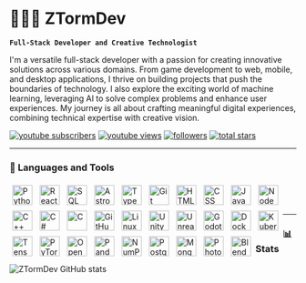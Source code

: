 # 👨🏻‍💻 ZTormDev

**`Full-Stack Developer and Creative Technologist`**

<!-- DESCRIPTION -->

I'm a versatile full-stack developer with a passion for creating innovative solutions across various domains. From game development to web, mobile, and desktop applications, I thrive on building projects that push the boundaries of technology. I also explore the exciting world of machine learning, leveraging AI to solve complex problems and enhance user experiences. My journey is all about crafting meaningful digital experiences, combining technical expertise with creative vision.

   <p align="left">
      <a href="https://www.youtube.com/channel/UCX6lgdcb41Z954QJH0nl1wg?sub_confirmation=1">
         <img alt="youtube subscribers" title="Subscribe to my YouTube channel" src="https://custom-icon-badges.demolab.com/youtube/channel/subscribers/UCX6lgdcb41Z954QJH0nl1wg?color=%23E05D44&label=SUBSCRIBE&logo=video&logoColor=white&style=for-the-badge&labelColor=CE4630"/></a> 
      <a href="https://www.youtube.com/channel/UCX6lgdcb41Z954QJH0nl1wg">
         <img alt="youtube views" title="YouTube views" src="https://custom-icon-badges.demolab.com/youtube/channel/views/UCX6lgdcb41Z954QJH0nl1wg?color=%23E1AD0E&logo=eye&logoColor=white&style=for-the-badge&labelColor=C79600"/></a> 
      <a href="https://github.com/ZTormDev?tab=followers">
         <img alt="followers" title="Follow me on Github" src="https://custom-icon-badges.demolab.com/github/followers/ZTormDev?color=236ad3&labelColor=1155ba&style=for-the-badge&logo=person-add&label=Follow&logoColor=white"/></a>
      <a href="https://github.com/ZTormDev?tab=repositories&sort=stargazers">
         <img alt="total stars" title="Total stars on GitHub" src="https://custom-icon-badges.demolab.com/github/stars/ZTormDev?color=55960c&style=for-the-badge&labelColor=488207&logo=star"/></a>
   </p>

---

### 🧰 Languages and Tools

<img align="left" alt="Python" width="35px" style="padding:5px;" src="https://cdn.jsdelivr.net/gh/devicons/devicon/icons/python/python-plain.svg" />
<img align="left" alt="React" width="35px" style="padding:5px;" src="https://cdn.jsdelivr.net/gh/devicons/devicon/icons/react/react-original.svg" />
<img align="left" alt="SQL" width="35px" style="padding:5px;" src="https://cdn.jsdelivr.net/gh/devicons/devicon/icons/mysql/mysql-original.svg" />
<img align="left" alt="Astro" width="35px" style="padding:5px;" src="https://cdn.jsdelivr.net/gh/devicons/devicon/icons/astro/astro-original.svg" />
<img align="left" alt="TypeScript" width="35px" style="padding:5px;" src="https://cdn.jsdelivr.net/gh/devicons/devicon/icons/typescript/typescript-plain.svg" />
<img align="left" alt="Git" width="35px" style="padding:5px;" src="https://cdn.jsdelivr.net/gh/devicons/devicon/icons/git/git-original.svg" />
<img align="left" alt="HTML" width="35px" style="padding:5px;" src="https://cdn.jsdelivr.net/gh/devicons/devicon/icons/html5/html5-plain.svg" />
<img align="left" alt="CSS" width="35px" style="padding:5px;" src="https://cdn.jsdelivr.net/gh/devicons/devicon/icons/css3/css3-plain.svg" />
<img align="left" alt="JavaScript" width="35px" style="padding:5px;" src="https://cdn.jsdelivr.net/gh/devicons/devicon/icons/javascript/javascript-plain.svg" />
<img align="left" alt="NodeJS" width="35px" style="padding:5px;" src="https://cdn.jsdelivr.net/gh/devicons/devicon/icons/nodejs/nodejs-original.svg" />
<img align="left" alt="C++" width="35px" style="padding:5px;" src="https://cdn.jsdelivr.net/gh/devicons/devicon/icons/cplusplus/cplusplus-line.svg" />
<img align="left" alt="C#" width="35px" style="padding:5px;" src="https://cdn.jsdelivr.net/gh/devicons/devicon/icons/csharp/csharp-original.svg" />
<img align="left" alt="C" width="35px" style="padding:5px;" src="https://cdn.jsdelivr.net/gh/devicons/devicon/icons/c/c-original.svg" />
<img align="left" alt="GitHub" width="35px" style="padding:5px;" src="https://cdn.jsdelivr.net/gh/devicons/devicon/icons/github/github-original.svg" />
<img align="left" alt="Linux" width="35px" style="padding:5px;" src="https://cdn.jsdelivr.net/gh/devicons/devicon/icons/linux/linux-original.svg" />
<img align="left" alt="Unity" width="35px" style="padding:5px;" src="https://cdn.jsdelivr.net/gh/devicons/devicon/icons/unity/unity-original.svg" />
<img align="left" alt="Unreal Engine" width="35px" style="padding:5px;" src="https://cdn.jsdelivr.net/gh/devicons/devicon/icons/unrealengine/unrealengine-original.svg" />
<img align="left" alt="Godot" width="35px" style="padding:5px;" src="https://cdn.jsdelivr.net/gh/devicons/devicon/icons/godot/godot-original.svg" />
<img align="left" alt="Docker" width="35px" style="padding:5px;" src="https://cdn.jsdelivr.net/gh/devicons/devicon/icons/docker/docker-original.svg" />
<img align="left" alt="Kubernetes" width="35px" style="padding:5px;" src="https://cdn.jsdelivr.net/gh/devicons/devicon/icons/kubernetes/kubernetes-plain.svg" />
<img align="left" alt="TensorFlow" width="35px" style="padding:5px;" src="https://cdn.jsdelivr.net/gh/devicons/devicon/icons/tensorflow/tensorflow-original.svg" />
<img align="left" alt="PyTorch" width="35px" style="padding:5px;" src="https://cdn.jsdelivr.net/gh/devicons/devicon/icons/pytorch/pytorch-original.svg" />
<img align="left" alt="OpenCV" width="35px" style="padding:5px;" src="https://cdn.jsdelivr.net/gh/devicons/devicon/icons/opencv/opencv-original.svg" />
<img align="left" alt="Pandas" width="35px" style="padding:5px;" src="https://cdn.jsdelivr.net/gh/devicons/devicon/icons/pandas/pandas-original.svg" />
<img align="left" alt="NumPy" width="35px" style="padding:5px;" src="https://cdn.jsdelivr.net/gh/devicons/devicon/icons/numpy/numpy-original.svg" />
<img align="left" alt="PostgreSQL" width="35px" style="padding:5px;" src="https://cdn.jsdelivr.net/gh/devicons/devicon/icons/postgresql/postgresql-original.svg" />
<img align="left" alt="MongoDB" width="35px" style="padding:5px;" src="https://cdn.jsdelivr.net/gh/devicons/devicon/icons/mongodb/mongodb-original.svg" />
<img align="left" alt="Photoshop" width="35px" style="padding:5px;" src="https://cdn.jsdelivr.net/gh/devicons/devicon/icons/photoshop/photoshop-line.svg" />
<img align="left" alt="Blender" width="35px" style="padding:5px;" src="https://cdn.jsdelivr.net/gh/devicons/devicon/icons/blender/blender-original.svg" />
<br />

#

---

### 📊 Stats

![ZTormDev GitHub stats](https://github-readme-stats.vercel.app/api?username=ztormdev&show_icons=true&theme=gruvbox)
